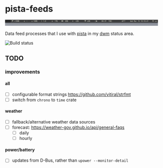 pista-feeds
===============================================================================
![Screenshot](screenshot.png)

Data feed processes that I use with [pista](https://github.com/xandkar/pista)
in my [dwm](https://dwm.suckless.org/) status area.

![Build status](https://github.com/xandkar/pista-feeds-rs/actions/workflows/rust.yml/badge.svg)

TODO
----

### improvements
#### all
- [ ] configurable format strings https://github.com/vitiral/strfmt
- [ ] switch from `chrono` to `time` crate

#### weather
- [ ] fallback/alternative weather data sources
- [ ] forecast: https://weather-gov.github.io/api/general-faqs
  - [ ] daily
  - [ ] hourly

#### power/battery
- [ ] updates from D-Bus, rather than `upower --monitor-detail`
